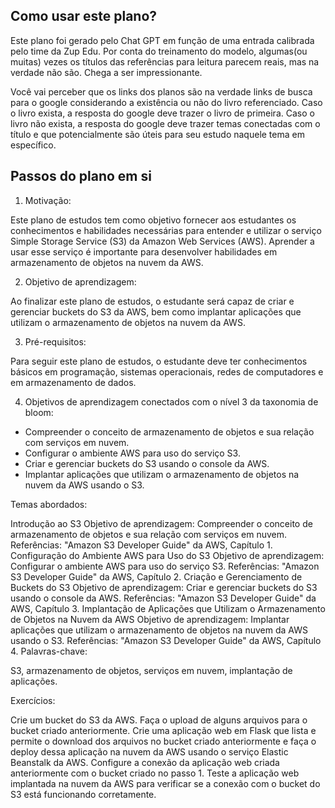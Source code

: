 ## Como usar este plano?

Este plano foi gerado pelo Chat GPT em função de uma entrada calibrada pelo time da Zup Edu. Por conta do treinamento do modelo, algumas(ou muitas) vezes os títulos das referências para leitura parecem reais, mas na verdade não são. Chega a ser impressionante. 

Você vai perceber que os links dos planos são na verdade links de busca para o google considerando a existência ou não do livro referenciado. Caso o livro exista, a resposta do google deve trazer o livro de primeira. Caso o livro não exista, a resposta do google deve trazer temas conectadas com o título e que potencialmente são úteis para seu estudo naquele tema em específico. 

## Passos do plano em si

1. Motivação:

Este plano de estudos tem como objetivo fornecer aos estudantes os conhecimentos e habilidades necessárias para entender e utilizar o serviço Simple Storage Service (S3) da Amazon Web Services (AWS). Aprender a usar esse serviço é importante para desenvolver habilidades em armazenamento de objetos na nuvem da AWS.

2. Objetivo de aprendizagem:

Ao finalizar este plano de estudos, o estudante será capaz de criar e gerenciar buckets do S3 da AWS, bem como implantar aplicações que utilizam o armazenamento de objetos na nuvem da AWS.

3. Pré-requisitos:

Para seguir este plano de estudos, o estudante deve ter conhecimentos básicos em programação, sistemas operacionais, redes de computadores e em armazenamento de dados.

4. Objetivos de aprendizagem conectados com o nível 3 da taxonomia de bloom:

- Compreender o conceito de armazenamento de objetos e sua relação com serviços em nuvem.
- Configurar o ambiente AWS para uso do serviço S3.
- Criar e gerenciar buckets do S3 usando o console da AWS.
- Implantar aplicações que utilizam o armazenamento de objetos na nuvem da AWS usando o S3.

Temas abordados:

Introdução ao S3
Objetivo de aprendizagem: Compreender o conceito de armazenamento de objetos e sua relação com serviços em nuvem.
Referências: "Amazon S3 Developer Guide" da AWS, Capítulo 1.
Configuração do Ambiente AWS para Uso do S3
Objetivo de aprendizagem: Configurar o ambiente AWS para uso do serviço S3.
Referências: "Amazon S3 Developer Guide" da AWS, Capítulo 2.
Criação e Gerenciamento de Buckets do S3
Objetivo de aprendizagem: Criar e gerenciar buckets do S3 usando o console da AWS.
Referências: "Amazon S3 Developer Guide" da AWS, Capítulo 3.
Implantação de Aplicações que Utilizam o Armazenamento de Objetos na Nuvem da AWS
Objetivo de aprendizagem: Implantar aplicações que utilizam o armazenamento de objetos na nuvem da AWS usando o S3.
Referências: "Amazon S3 Developer Guide" da AWS, Capítulo 4.
Palavras-chave:

S3, armazenamento de objetos, serviços em nuvem, implantação de aplicações.

Exercícios:

Crie um bucket do S3 da AWS.
Faça o upload de alguns arquivos para o bucket criado anteriormente.
Crie uma aplicação web em Flask que lista e permite o download dos arquivos no bucket criado anteriormente e faça o deploy dessa aplicação na nuvem da AWS usando o serviço Elastic Beanstalk da AWS.
Configure a conexão da aplicação web criada anteriormente com o bucket criado no passo 1.
Teste a aplicação web implantada na nuvem da AWS para verificar se a conexão com o bucket do S3 está funcionando corretamente.